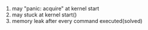 1. may "panic: acquire" at kernel start
2. may stuck at kernel start()
3. memory leak after every command executed(solved)